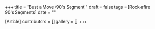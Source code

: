 +++
title = "Bust a Move (90's Segment)"
draft = false
tags = [Rock-afire 90's Segments]
date = ""

[Article]
contributors = []
gallery = []
+++